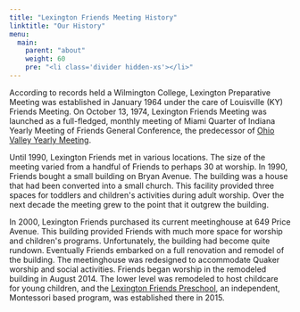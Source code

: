 ```yaml
---
title: "Lexington Friends Meeting History"
linktitle: "Our History"
menu:
  main:
    parent: "about"
    weight: 60
    pre: "<li class='divider hidden-xs'></li>"
---
```


According to records held a Wilmington College, Lexington Preparative Meeting
was established in January 1964 under the care of Louisville (KY) Friends
Meeting.  On October 13, 1974, Lexington Friends Meeting was launched as a
full-fledged, monthly meeting of Miami Quarter of Indiana Yearly Meeting of
Friends General Conference, the predecessor of
[Ohio Valley Yearly Meeting](http://www.quaker.org/ovym/).

Until 1990, Lexington Friends met in various locations.  The size of the
meeting varied from a handful of Friends to perhaps 30 at worship.  In 1990,
Friends bought a small building on Bryan Avenue.  The building was a house that
had been converted into a small church.  This facility provided three spaces
for toddlers and children's activities during adult worship.  Over the next
decade the meeting grew to the point that it outgrew the building.

In 2000, Lexington Friends purchased its current meetinghouse at 649 Price
Avenue.  This building provided Friends with much more space for worship and
children's programs.  Unfortunately, the building had become quite rundown.
Eventually Friends embarked on a full renovation and remodel of the building.
The meetinghouse was redesigned to accommodate Quaker worship and social
activities.  Friends began worship in the remodeled building in August 2014.
The lower level was remodeled to host childcare for young children, and the
[Lexington Friends Preschool](http://www.lexingtonfriendspreschool.com/), an
independent, Montessori based program, was established there in 2015.


